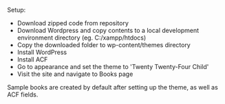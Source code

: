 Setup:

- Download zipped code from repository
- Download Wordpress and copy contents to a local development environment directory (eg. C:/xampp/htdocs)
- Copy the downloaded folder to wp-content/themes directory
- Install WordPress
- Install ACF
- Go to appearance and set the theme to 'Twenty Twenty-Four Child'
- Visit the site and navigate to Books page

Sample books are created by default after setting up the theme, as well as ACF fields.


